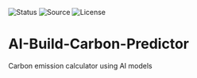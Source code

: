 ![Status](https://badgen.net/badge/Status/Development/orange?icon=github)
![Source](https://badgen.net/badge/Research/Unity/blue)
![License](https://badgen.net/badge/license/MIT/green)

# AI-Build-Carbon-Predictor
Carbon emission calculator using AI models
